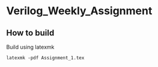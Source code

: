 # Verilog_Weekly_Assignment

## How to build

Build using latexmk

```
latexmk -pdf Assignment_1.tex
```
